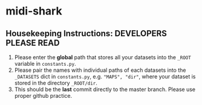# midi-shark

## Housekeeping Instructions: DEVELOPERS PLEASE READ
1. Please enter the **global** path that stores all your datasets into the `_ROOT` variable in `constants.py`. 
2. Please pair the names with individual paths of each datasets into the `_DATASETS` dict in `constants.py`, e.g. `"MAPS", "dir"`, where your dataset is stored in the directory `_ROOT/dir`.
3. This should be the **last** commit directly to the master branch. Please use proper github practice. 
